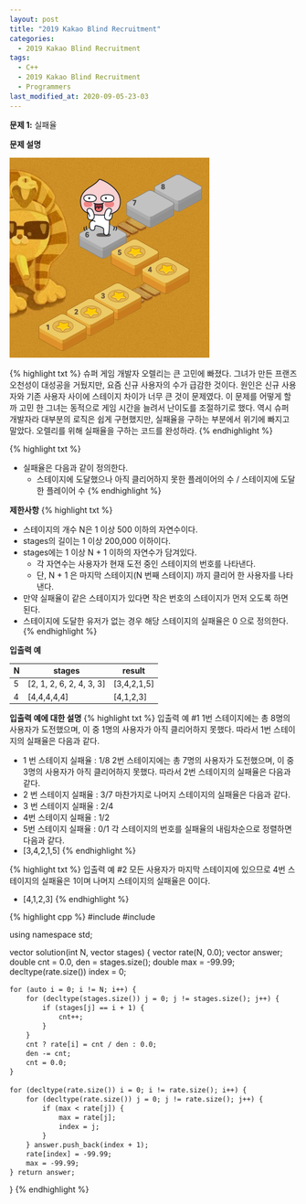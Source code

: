 ```yaml
---
layout: post
title: "2019 Kakao Blind Recruitment"
categories:
  - 2019 Kakao Blind Recruitment
tags:
  - C++
  - 2019 Kakao Blind Recruitment
  - Programmers
last_modified_at: 2020-09-05-23-03
---
```


<strong> 문제 1:</strong> 실패율

<strong>문제 설명</strong>

![crane_game_101.png](/assets/images/2020-09-05-23-00-2019-Kakao-Blind-Recruitment/사천성.png)

{% highlight txt %}
슈퍼 게임 개발자 오렐리는 큰 고민에 빠졌다. 그녀가 만든 프랜즈 오천성이 대성공을
거뒀지만, 요즘 신규 사용자의 수가 급감한 것이다. 원인은 신규 사용자와 기존 사용자
사이에 스테이지 차이가 너무 큰 것이 문제였다.
이 문제를 어떻게 할까 고민 한 그녀는 동적으로 게임 시간을 늘려서 난이도를
조절하기로 했다. 역시 슈퍼 개발자라 대부분의 로직은 쉽게 구현했지만, 실패율을
구하는 부분에서 위기에 빠지고 말았다. 오렐리를 위해 실패율을 구하는 코드를
완성하라.
{% endhighlight %}

{% highlight txt %}
  - 실패율은 다음과 같이 정의한다.
    - 스테이지에 도달했으나 아직 클리어하지 못한 플레이어의 수 / 스테이지에 도달한 플레이어 수
{% endhighlight %}

<strong>제한사항</strong>
{% highlight txt %}
  - 스테이지의 개수 N은 1 이상 500 이하의 자연수이다.
  - stages의 길이는 1 이상 200,000 이하이다.
  - stages에는 1 이상 N + 1 이하의 자연수가 담겨있다.
    - 각 자연수는 사용자가 현재 도전 중인 스테이지의 번호를 나타낸다.
    - 단, N + 1 은 마지막 스테이지(N 번째 스테이지) 까지 클리어 한 사용자를 나타낸다.
  - 만약 실패율이 같은 스테이지가 있다면 작은 번호의 스테이지가 먼저 오도록 하면 된다.
  - 스테이지에 도달한 유저가 없는 경우 해당 스테이지의 실패율은 0 으로 정의한다.
{% endhighlight %}

<strong>입출력 예</strong>

| N | stages | result |
| --- | --- | --- |
| 5 | [2, 1, 2, 6, 2, 4, 3, 3] | [3,4,2,1,5] |
| 4 | [4,4,4,4,4] | [4,1,2,3] |


<strong>입출력 예에 대한 설명</strong>
{% highlight txt %}
입출력 예 #1
1번 스테이지에는 총 8명의 사용자가 도전했으며, 이 중 1명의 사용자가 아직 클리어하지 못했다.
따라서 1번 스테이지의 실패율은 다음과 같다.
  - 1 번 스테이지 실패율 : 1/8
2번 스테이지에는 총 7명의 사용자가 도전했으며, 이 중 3명의 사용자가 아직 클리어하지 못했다.
따라서 2번 스테이지의 실패율은 다음과 같다.
  - 2 번 스테이지 실패율 : 3/7
마찬가지로 나머지 스테이지의 실패율은 다음과 같다.
  - 3 번 스테이지 실패율 : 2/4
  - 4번 스테이지 실패율 : 1/2
  - 5번 스테이지 실패율 : 0/1
각 스테이지의 번호를 실패율의 내림차순으로 정렬하면 다음과 같다.
  - [3,4,2,1,5]
{% endhighlight %}

{% highlight txt %}
입출력 예 #2
모든 사용자가 마지막 스테이지에 있으므로 4번 스테이지의 실패율은 1이며 나머지 스테이지의 실패율은 0이다.
  - [4,1,2,3]
{% endhighlight %}

{% highlight cpp %}
#include <string>
#include <vector>

using namespace std;

vector<int> solution(int N, vector<int> stages) {
    vector<double> rate(N, 0.0);
    vector<int> answer;
    double cnt = 0.0, den = stages.size();
    double max = -99.99;
    decltype(rate.size()) index = 0;
    
    for (auto i = 0; i != N; i++) {
        for (decltype(stages.size()) j = 0; j != stages.size(); j++) {
            if (stages[j] == i + 1) {
                cnt++;
            }
        } 
        cnt ? rate[i] = cnt / den : 0.0;
        den -= cnt;
        cnt = 0.0;
    }
    
    for (decltype(rate.size()) i = 0; i != rate.size(); i++) {
        for (decltype(rate.size()) j = 0; j != rate.size(); j++) {
            if (max < rate[j]) {
                max = rate[j];
                index = j;
            }
        } answer.push_back(index + 1);
        rate[index] = -99.99;
        max = -99.99;
    } return answer;
}
{% endhighlight %}
